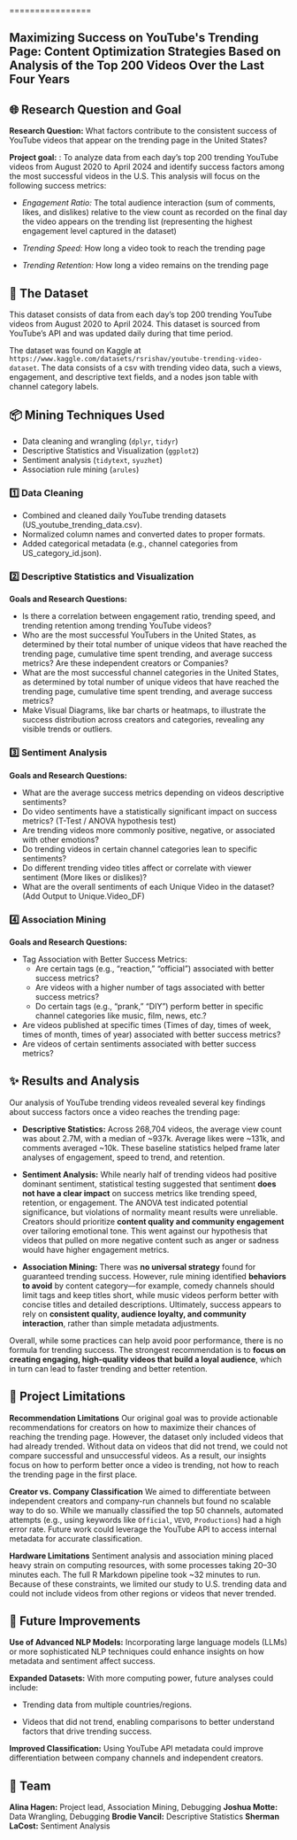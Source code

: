 ================

## Maximizing Success on YouTube's Trending Page: Content Optimization Strategies Based on Analysis of the Top 200 Videos Over the Last Four Years

<!-- badges: start -->
<!-- badges: end -->

## 🌐 Research Question and Goal

**Research Question:** What factors contribute to the consistent success of YouTube videos that appear on the trending page in the United States?


**Project goal:** : To analyze data from each day’s top 200 trending YouTube videos from August 2020 to April 2024 and identify success factors among the most successful videos in the U.S. This analysis will focus on the following success metrics:

  - *Engagement Ratio:* The total audience interaction (sum of comments, likes, and
  dislikes) relative to the view count as recorded on the final day the video appears on the
  trending list (representing the highest engagement level captured in the dataset)
  
  - *Trending Speed:* How long a video took to reach the trending page
  
  - *Trending Retention:* How long a video remains on the trending page
  
## 📂 The Dataset
This dataset consists of data from each day’s top 200 trending YouTube videos from August 2020 to April 2024. This dataset is sourced from YouTube’s API and was updated daily during that time period. 

The dataset was found on Kaggle at `https://www.kaggle.com/datasets/rsrishav/youtube-trending-video-dataset`. The data consists of a csv with trending video data, such a views, engagement, and descriptive text fields, and a nodes json table with channel category labels.

## 📦 Mining Techniques Used
- Data cleaning and wrangling (`dplyr`, `tidyr`)
- Descriptive Statistics and Visualization (`ggplot2`)
- Sentiment analysis (`tidytext`, `syuzhet`)
- Association rule mining (`arules`)

### 1️⃣ Data Cleaning
- Combined and cleaned daily YouTube trending datasets (US_youtube_trending_data.csv).
- Normalized column names and converted dates to proper formats.
- Added categorical metadata (e.g., channel categories from US_category_id.json).

### 2️⃣ Descriptive Statistics and Visualization
**Goals and Research Questions:**
- Is there a correlation between engagement ratio, trending speed, and trending retention among trending YouTube videos?
- Who are the most successful YouTubers in the United States, as determined by their total number of unique videos that have reached the trending page, cumulative time spent trending, and average success metrics? Are these independent creators or Companies?
- What are the most successful channel categories in the United States, as determined by total number of unique videos that have reached the trending page, cumulative time spent trending, and average success metrics?
- Make Visual Diagrams, like bar charts or heatmaps, to illustrate the success distribution across creators and categories, revealing any visible trends or outliers.

### 3️⃣ Sentiment Analysis
**Goals and Research Questions:**
- What are the average success metrics depending on videos descriptive sentiments?
- Do video sentiments have a statistically significant impact on success metrics? (T-Test / ANOVA hypothesis test)
- Are trending videos more commonly positive, negative, or associated with other emotions?
- Do trending videos in certain channel categories lean to specific sentiments?
- Do different trending video titles affect or correlate with viewer sentiment (More likes or dislikes)?
- What are the overall sentiments of each Unique Video in the dataset? (Add Output to Unique.Video_DF)

### 4️⃣ Association Mining
**Goals and Research Questions:**
- Tag Association with Better Success Metrics:
  - Are certain tags (e.g., “reaction,” “official”) associated with better success metrics?
  - Are videos with a higher number of tags associated with better success metrics?
  - Do certain tags (e.g., “prank,” “DIY”) perform better in specific channel categories like music, film, news, etc.?
- Are videos published at specific times (Times of day, times of week, times of month, times of year) associated with better success metrics?
- Are videos of certain sentiments associated with better success metrics?

## ✨  Results and Analysis

Our analysis of YouTube trending videos revealed several key findings about success factors once a video reaches the trending page:

* **Descriptive Statistics:** Across 268,704 videos, the average view count was about 2.7M, with a median of ~937k. Average likes were ~131k, and comments averaged ~10k. These baseline statistics helped frame later analyses of engagement, speed to trend, and retention.

* **Sentiment Analysis:** While nearly half of trending videos had positive dominant sentiment, statistical testing suggested that sentiment **does not have a clear impact** on success metrics like trending speed, retention, or engagement. The ANOVA test indicated potential significance, but violations of normality meant results were unreliable. Creators should prioritize **content quality and community engagement** over tailoring emotional tone. This went against our hypothesis that videos that pulled on more negative content such as anger or sadness would have higher engagement metrics.

* **Association Mining:** There was **no universal strategy** found for guaranteed trending success. However, rule mining identified **behaviors to avoid** by content category—for example, comedy channels should limit tags and keep titles short, while music videos perform better with concise titles and detailed descriptions. Ultimately, success appears to rely on **consistent quality, audience loyalty, and community interaction**, rather than simple metadata adjustments.

Overall, while some practices can help avoid poor performance, there is no formula for trending success. The strongest recommendation is to **focus on creating engaging, high-quality videos that build a loyal audience**, which in turn can lead to faster trending and better retention.

## 🚨 Project Limitations
**Recommendation Limitations**
Our original goal was to provide actionable recommendations for creators on how to maximize their chances of reaching the trending page. However, the dataset only included videos that had already trended. Without data on videos that did not trend, we could not compare successful and unsuccessful videos. As a result, our insights focus on how to perform better once a video is trending, not how to reach the trending page in the first place.

**Creator vs. Company Classification**
We aimed to differentiate between independent creators and company-run channels but found no scalable way to do so. While we manually classified the top 50 channels, automated attempts (e.g., using keywords like `Official`, `VEVO`, `Productions`) had a high error rate. Future work could leverage the YouTube API to access internal metadata for accurate classification.

**Hardware Limitations**
Sentiment analysis and association mining placed heavy strain on computing resources, with some processes taking 20–30 minutes each. The full R Markdown pipeline took ~32 minutes to run. Because of these constraints, we limited our study to U.S. trending data and could not include videos from other regions or videos that never trended.

## 🚀 Future Improvements
**Use of Advanced NLP Models:** 
Incorporating large language models (LLMs) or more sophisticated NLP techniques could enhance insights on how metadata and sentiment affect success.

**Expanded Datasets:**
With more computing power, future analyses could include:

- Trending data from multiple countries/regions.

- Videos that did not trend, enabling comparisons to better understand factors that drive trending success.

**Improved Classification:** 
Using YouTube API metadata could improve differentiation between company channels and independent creators.

## 👥 Team 
**Alina Hagen:** Project lead, Association Mining, Debugging
**Joshua Motte:** Data Wrangling, Debugging
**Brodie Vancil:** Descriptive Statistics
**Sherman LaCost:** Sentiment Analysis 